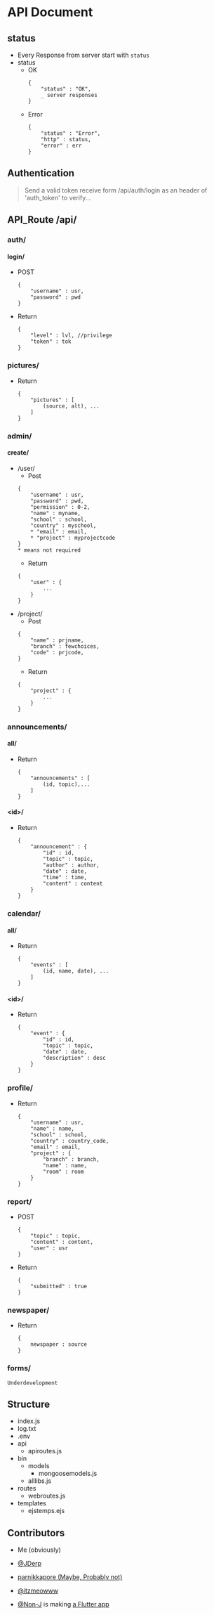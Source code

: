 # API Document
## status
- Every Response from server start with `status`
- status
    - OK
        ```
        {
            "status" : "OK",
            _ server responses
        }
        ```
    - Error
        ```
        {
            "status" : "Error",
            "http" : status,
            "error" : err
        }
        ```
## Authentication
> Send a valid token receive form /api/auth/login as an header of 'auth_token' to verify...
## API_Route /api/
### auth/
#### login/
- POST
    ```
    {
        "username" : usr,
        "password" : pwd
    }
    ```
- Return
    ```
    {
        "level" : lvl, //privilege
        "token" : tok
    }
    ```
### pictures/
- Return
    ```
    {
        "pictures" : [
            (source, alt), ...
        ]
    }
    ```
### admin/
#### create/
- /user/
    - Post
    ```
    {
        "username" : usr,
        "password" : pwd,
        "permission" : 0-2,
        "name" : myname,
        "school" : school,
        "country" : myschool,
        * "email" : email,
        * "project" : myprojectcode
    }
    * means not required
    ```
    - Return 
    ```
    {
        "user" : {
            ...
        }
    }
    ```
- /project/
   - Post
    ```
    {
        "name" : prjname,
        "branch" : fewchoices,
        "code" : prjcode,
    }
    ```
    - Return 
    ```
    {
        "project" : {
            ...
        }
    }
    ```
### announcements/
#### all/
- Return
    ```
    {
        "announcements" : [
            (id, topic),...
        ]
    }
    ```
#### \<id>/
- Return
    ```
    {
        "announcement" : {
            "id" : id,
            "topic" : topic,
            "author" : author,
            "date" : date,
            "time" : time,
            "content" : content
        }
    }
    ```
### calendar/
#### all/
- Return
    ```
    {
        "events" : [
            (id, name, date), ...
        ]
    }
    ```
#### \<id>/
- Return
    ```
    {
        "event" : {
            "id" : id,
            "topic" : topic,
            "date" : date,
            "description" : desc
        }
    }
    ```
### profile/
- Return
    ```
    {
        "username" : usr,
        "name" : name,
        "school" : school,
        "country" : country_code,
        "email" : email,
        "project" : {
            "branch" : branch,
            "name" : name,
            "room" : room
        }
    }
    ```
### report/
- POST
    ```
    {
        "topic" : topic,
        "content" : content,
        "user" : usr
    }
    ```
- Return
    ```
    {
        "submitted" : true
    }
    ```
### newspaper/
- Return
    ```
    {
        newspaper : source
    }
    ```
### forms/
```Underdevelopment```

## Structure
- index.js
- log.txt
- .env
- api
    - apiroutes.js
- bin
    - models
        - mongoosemodels.js
    - alllibs.js
- routes
    - webroutes.js
- templates
    - ejstemps.ejs
    
## Contributors
- Me (obviously)
- [@JDerp](https://github.com/jDerp)
- [parnikkapore (Maybe, Probably not)](https://github.com/parnikkapore)
- [@itzmeowww](https://github.com/itzmeowww)
    
- [@Non-J](https://github.com/Non-J) is making [a Flutter app](https://github.com/Non-J/kvis_sf_flutter)
